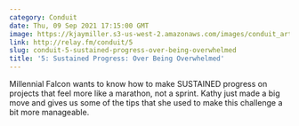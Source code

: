 ```yaml
---
category: Conduit
date: Thu, 09 Sep 2021 17:15:00 GMT
image: https://kjaymiller.s3-us-west-2.amazonaws.com/images/conduit_artwork.png
link: http://relay.fm/conduit/5
slug: conduit-5-sustained-progress-over-being-overwhelmed
title: '5: Sustained Progress: Over Being Overwhelmed'
---
```


Millennial Falcon wants to know how to make SUSTAINED progress on projects that feel more like a marathon, not a sprint. Kathy just made a big move and gives us some of the tips that she used to make this challenge a bit more manageable.
